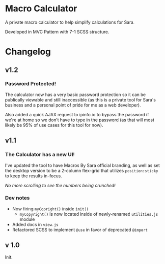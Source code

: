 # Macro Calculator

A private macro calculator to help simplify calculations for Sara.

Developed in MVC Pattern with 7-1 SCSS structure.

# Changelog

## v1.2

### Password Protected!

The calculator now has a very basic password protection so it can be publically viewable and still inaccessible (as this is a private tool for Sara's business and a personal point of pride for me as a web developer).

Also added a quick AJAX request to ipinfo.io to bypass the password if we're at home so we don't have to type in the password (as that will most likely be 95% of use cases for this tool for now).

## v1.1

### The Calculator has a new UI!

I've updated the tool to have Macros By Sara official branding, as well as set the desktop version to be a 2-column flex-grid that utilizes `position:sticky` to keep the results in-focus.

_No more scrolling to see the numbers being crunched!_

### Dev notes

- Now firing `myCopright()` inside `init()`
  - `myCopyright()` is now located inside of newly-renamed `utilities.js` module
- Added docs in `view.js`
- Refactored SCSS to implement `@use` in favor of deprecated `@import`

## v 1.0

Init.
